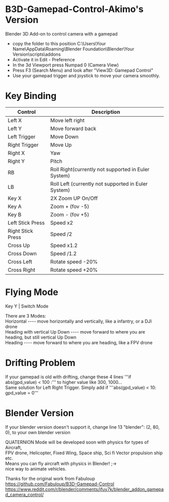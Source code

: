 # B3D-Gamepad-Control-Akimo's Version
Blender 3D Add-on to control camera with a gamepad

* copy the folder to this position C:\Users\Your Name\AppData\Roaming\Blender Foundation\Blender\Your Version\scripts\addons
* Activate it in Edit - Preference
* In the 3d Viewport press Numpad 0 (Camera View)
* Press F3 (Search Menu) and look after "View3D:   Gamepad Control"
* Use your gamepad trigger and joystick to move your camera smoothly.


# **Key Binding**
Control | Description
------------ | -------------
Left X | Move left right
Left Y | Move forward back
Left Trigger | Move Down
Right Trigger | Move Up
Right X | Yaw
Right Y | Pitch
RB | Roll Right(currently not supported in Euler System)
LB | Roll Left (currently not supported in Euler System)
Key X |  2X Zoom UP On/Off
Key A |  Zoom + (fov -5)
Key B |  Zoom - (fov +5)
Left Stick Press | Speed x2
Right Stick Press | Speed /2
Cross Up | Speed x1.2
Cross Down| Speed /1.2
Cross Left  | Rotate speed -20%
Cross Right | Rotate speed +20%

# **Flying Mode**
Key Y | Switch Mode  

There are 3 Modes:  
Horizontal ---- move horizontally and vertically, like a infantry, or a DJI drone  
Heading with vertical Up Down ---- move forward to where you are heading, but still vertical Up Down  
Heading ---- move forward to where you are heading, like a FPV drone  

# **Drifting Problem**
If your gamepad is old with drifting, change these 4 lines '''if abs(gpd_value) < 100 :''' to higher value like 300, 1000...  
Same solution for Left Right Trigger. Simply add if '''abs(gpd_value) < 10: gpd_value = 0'''

# **Blender Version**
If your blender version doesn't support it, change line 13 "blender": (2, 80, 0), to your own blender version

QUATERNION Mode will be developed soon with physics for types of Aircraft,  
FPV drone, Helicopter, Fixed Wing, Space ship, Sci fi Vector propulsion ship etc.  
Means you can fly aircraft with physics in Blender! ;->  
nice way to animate vehicles.  

Thanks for the original work from Fabuloup  
https://github.com/Fabuloup/B3D-Gamepad-Control  
https://www.reddit.com/r/blender/comments/ifuy7k/blender_addon_gamepad_camera_control/  

